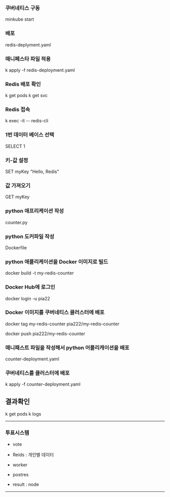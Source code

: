 ### 쿠버네티스 구동
minkube start

### 배포
redis-deplyment.yaml 

### 매니페스타 파일 적용
k apply -f redis-deployment.yaml

### Redis 배포 확인
k get pods
k get svc

### Redis 접속
k exec -it <redis-pod-name> -- redis-cli

### 1번 데이터 베이스 선택
SELECT 1

### 키-값 설정
SET myKey "Hello, Redis"

### 값 가져오기
GET myKey

### python 애프리케이션 작성
counter.py

### python 도커파일 작성
Dockerfile

### python 애플리케이션을 Docker 이미지로 빌드
docker build -t my-redis-counter

### Docker Hub에 로그인
docker login -u pia22

### Docker 이미지를 쿠버네티스 클러스터에 배포
docker tag my-redis-counter pia222/my-redis-counter

docker push pia222/my-redis-counter

### 매니패스트 파일을 작성해서 python 어플리캐이션을 배포
counter-deployment.yaml

### 쿠버네티스를 클러스터에 배포
k apply -f counter-deployment.yaml

## 결과확인
k  get pods
k logs <pod name>

-----------------------------------------------------------------------------
### 투표시스템
- vote
- Reids : 개인별 데이터
- worker

   
- postres
- result : node
---------------------------------------------------



